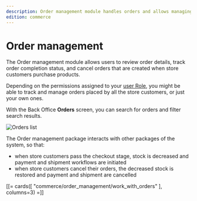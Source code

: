 ```yaml
---
description: Order management module handles orders and allows managing orders in the system.
edition: commerce
---
```


# Order management

The Order management module allows users to review order details, track order completion status, and cancel orders that are created when store customers purchase products.

Depending on the permissions assigned to your [user Role](permissions_and_users.md), you might be able to track and manage orders placed by all the store customers, or just your own ones.

With the Back Office **Orders** screen, you can search for orders and filter search results. 

![Orders list](order_list.png "Orders list")

The Order management package interacts with other packages of the system, so that:

- when store customers pass the checkout stage, stock is decreased and payment and shipment workflows are initiated
- when store customers cancel their orders, the decreased stock is restored and payment and shipment are cancelled

[[= cards([
    "commerce/order_management/work_with_orders"
], columns=3) =]] 

